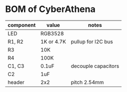 # BOM of CyberAthena

| component | value | notes |
| --------- | ----- | ----- |
| LED | RGB3528 | |
| R1, R2 | 1K or 4.7K | pullup for I2C bus |
| R3 | 10K | |
| R4 | 100K | |
| C1, C3 | 0.1uF | decouple capacitors |
| C2 | 1uF | |
| header | 2x2 | pitch 2.54mm |
